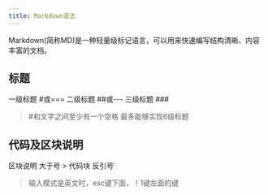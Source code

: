 ```yaml
---
title: Markdown语法
---
```

Markdown(简称MD)是一种轻量级标记语言，可以用来快速编写结构清晰、内容丰富的文档。

## 标题
一级标题 #或===
二级标题 ##或---
三级标题 ###

> #和文字之间至少有一个空格
  最多能够实现6级标题



## 代码及区块说明
区块说明 大于号 >
代码块   反引号`

>输入模式是英文时，esc键下面，！1键左面的键


